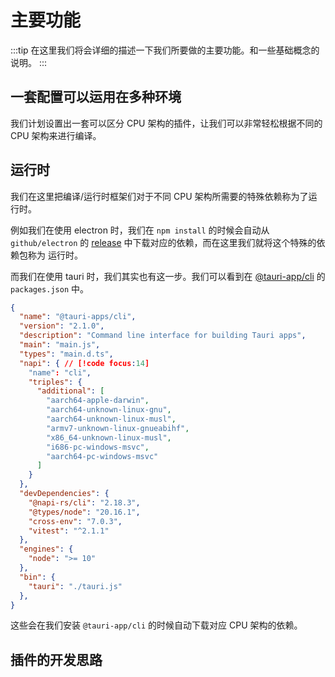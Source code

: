 # 主要功能

:::tip
在这里我们将会详细的描述一下我们所要做的主要功能。和一些基础概念的说明。
:::

## 一套配置可以运用在多种环境

我们计划设置出一套可以区分 CPU 架构的插件，让我们可以非常轻松根据不同的 CPU 架构来进行编译。

## 运行时

我们在这里把编译/运行时框架们对于不同 CPU 架构所需要的特殊依赖称为了运行时。

例如我们在使用 electron 时，我们在 `npm install` 的时候会自动从 `github/electron` 的 [release](https://github.com/electron/electron/releases/tag/v33.2.0) 中下载对应的依赖，而在这里我们就将这个特殊的依赖包称为 运行时。

而我们在使用 tauri 时，我们其实也有这一步。我们可以看到在 [@tauri-app/cli](https://github.com/tauri-apps/tauri/blob/dev/packages/cli) 的 `packages.json` 中。

```json
{
  "name": "@tauri-apps/cli",
  "version": "2.1.0",
  "description": "Command line interface for building Tauri apps",
  "main": "main.js",
  "types": "main.d.ts",
  "napi": { // [!code focus:14]
    "name": "cli",
    "triples": {
      "additional": [
        "aarch64-apple-darwin",
        "aarch64-unknown-linux-gnu",
        "aarch64-unknown-linux-musl",
        "armv7-unknown-linux-gnueabihf",
        "x86_64-unknown-linux-musl",
        "i686-pc-windows-msvc",
        "aarch64-pc-windows-msvc"
      ]
    }
  },
  "devDependencies": {
    "@napi-rs/cli": "2.18.3",
    "@types/node": "20.16.1",
    "cross-env": "7.0.3",
    "vitest": "^2.1.1"
  },
  "engines": {
    "node": ">= 10"
  },
  "bin": {
    "tauri": "./tauri.js"
  },
}
```

这些会在我们安装 `@tauri-app/cli` 的时候自动下载对应 CPU 架构的依赖。

## 插件的开发思路



